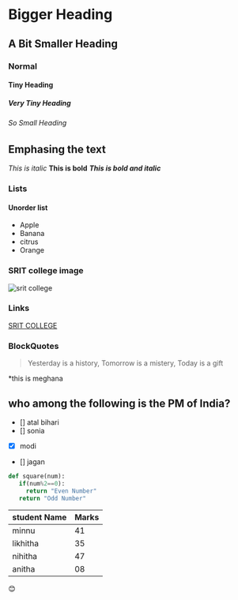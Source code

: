 # Bigger Heading
## A Bit Smaller Heading
### Normal
#### Tiny Heading
##### Very Tiny Heading
###### So Small Heading
## Emphasing the text
*This is italic*
**This is bold**
***This is bold and italic***
### Lists
#### Unorder list
* Apple
* Banana
* citrus
* Orange
### SRIT college image
![srit college](http://www.srit.ac.in/images/logo-autonomous-new.jpeg)
###  Links
[SRIT COLLEGE](https://srit.ac.in)
### BlockQuotes
> Yesterday is a history,
> Tomorrow is a mistery,
> Today is a gift

\*this is meghana

## who among the following is the PM of India?
- [] atal bihari
- [] sonia
- [x] modi
- [] jagan

```python
def square(num):
   if(num%2==0):
     return "Even Number"
   return "Odd Number"
```

student Name | Marks
-------------|----------
minnu|41
likhitha|35
nihitha|47
anitha|08

:blush:
